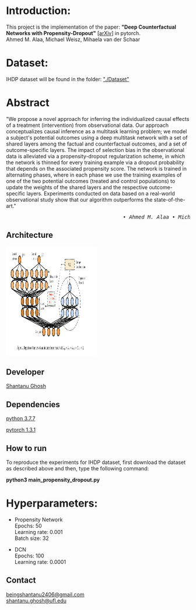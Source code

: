 # Introduction:
This project is the implementation of the paper: <b>"Deep Counterfactual Networks with Propensity-Dropout"</b>  [[arXiv]](https://arxiv.org/pdf/1706.05966.pdf) in pytorch. <br/>
Ahmed M. Alaa, Michael Weisz, Mihaela van der Schaar 
# Dataset:
IHDP dataset will be found in the folder: ["./Dataset"](https://github.com/Shantanu48114860/Deep-Counterfactual-Networks-with-Propensity-Dropout/tree/master/Dataset)

# Abstract
"We propose a novel approach for inferring the individualized causal effects of a treatment (intervention) from observational data. Our approach conceptualizes causal inference as a multitask learning problem; we model a subject's potential outcomes using a deep multitask network with a set of shared layers among the factual and counterfactual outcomes, and a set of outcome-specific layers. The impact of selection bias in the observational data is alleviated via a propensity-dropout regularization scheme, in which the network is thinned for every training example via a dropout probability that depends on the associated propensity score. The network is trained in alternating phases, where in each phase we use the training examples of one of the two potential outcomes (treated and control populations) to update the weights of the shared layers and the respective outcome-specific layers. Experiments conducted on data based on a real-world observational study show that our algorithm outperforms the state-of-the-art." <br/>
<pre>                                     <i> • Ahmed M. Alaa • Michael Weisz • Mihaela van der Schaar</i></pre>


## Architecture
<img src="https://github.com/Shantanu48114860/Deep-Counterfactual-Networks-with-Propensity-Dropout/blob/master/Screen%20Shot%202020-08-13%20at%202.14.36%20AM.png" width="250" height="300">

## Developer
[Shantanu Ghosh](https://www.linkedin.com/in/shantanu-ghosh-b369783a/)

## Dependencies
[python 3.7.7](https://www.python.org/downloads/release/python-374/)

[pytorch 1.3.1](https://pytorch.org/get-started/previous-versions/)

## How to run
To reproduce the experiments for IHDP dataset, first download the dataset as described above and then, type the following
command: 

<b>python3 main_propensity_dropout.py</b>

# Hyperparameters:
<ul>
<li>
  Propensity Network
</li>
  Epochs: 50<br/>
  Learning rate: 0.001<br/>
  Batch size: 32<br/>
</ul>

<ul>
<li>
  DCN
</li>
  Epochs: 100<br/>
  Learning rate: 0.0001<br/>
</ul>

## Contact
beingshantanu2406@gmail.com <br/>
shantanu.ghosh@ufl.edu

